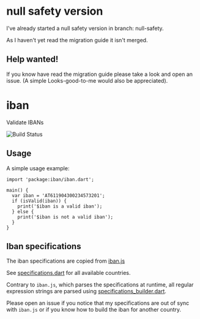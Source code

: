 # null safety version

I've already started a null safety version in branch: null-safety.

As I haven't yet read the migration guide it isn't merged.

## Help wanted!

If you know have read the migration guide please take a look
and open an issue.  (A simple Looks-good-to-me would also be appreciated).

# iban

Validate IBANs

![Build Status](https://travis-ci.org/close2/iban.svg?branch=master)
## Usage

A simple usage example:

    import 'package:iban/iban.dart';

    main() {
      var iban = 'AT611904300234573201';
      if (isValid(iban)) {
        print('$iban is a valid iban');
      } else {
        print('$iban is not a valid iban');
      }
    }

## Iban specifications

The iban specifications are copied from [iban.js](https://github.com/arhs/iban.js/blob/master/iban.js)

See [specifications.dart](tool/specifications.dart) for all available countries.


Contrary to `iban.js`, which parses the specifications at runtime, all regular expression
strings are parsed using [specifications_builder.dart](tool/specifications_builder.dart).


Please open an issue if you notice that my specifications are out of sync with `iban.js` or
if you know how to build the iban for another country.


